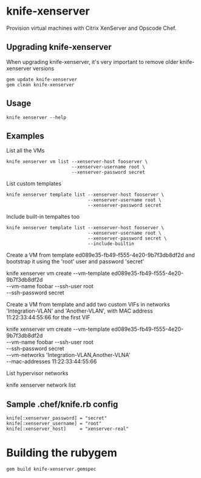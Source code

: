 # knife-xenserver

Provision virtual machines with Citrix XenServer and Opscode Chef.

## Upgrading knife-xenserver

When upgrading knife-xenserver, it's very important to remove older knife-xenserver versions

    gem update knife-xenserver
    gem clean knife-xenserver

## Usage

    knife xenserver --help

## Examples

List all the VMs

    knife xenserver vm list --xenserver-host fooserver \
                            --xenserver-username root \
                            --xenserver-password secret


List custom templates

    knife xenserver template list --xenserver-host fooserver \
                                  --xenserver-username root \
                                  --xenserver-password secret

Include built-in tempaltes too

    knife xenserver template list --xenserver-host fooserver \
                                  --xenserver-username root \
                                  --xenserver-password secret \
                                  --include-builtin

Create a VM from template ed089e35-fb49-f555-4e20-9b7f3db8df2d and bootstrap it using the 'root' user and password 'secret'

   knife xenserver vm create --vm-template ed089e35-fb49-f555-4e20-9b7f3db8df2d \
                             --vm-name foobar --ssh-user root \
                             --ssh-password secret 

Create a VM from template and add two custom VIFs in networks 'Integration-VLAN' and 'Another-VLAN', with MAC address 11:22:33:44:55:66 for the first VIF

   knife xenserver vm create --vm-template ed089e35-fb49-f555-4e20-9b7f3db8df2d \
                             --vm-name foobar --ssh-user root \
                             --ssh-password secret \
                             --vm-networks 'Integration-VLAN,Another-VLNA' \
                             --mac-addresses 11:22:33:44:55:66

List hypervisor networks

   knife xenserver network list

## Sample .chef/knife.rb config

    knife[:xenserver_password] = "secret"
    knife[:xenserver_username] = "root"
    knife[:xenserver_host]     = "xenserver-real"


# Building the rubygem

    gem build knife-xenserver.gemspec
